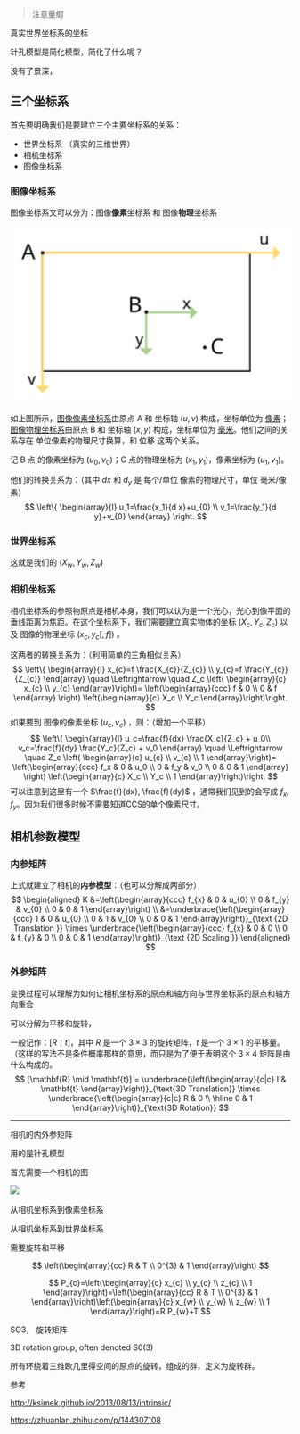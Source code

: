 > 注意量纲

真实世界坐标系的坐标



针孔模型是简化模型，简化了什么呢？

没有了景深，

## 三个坐标系

首先要明确我们是要建立三个主要坐标系的关系：

- 世界坐标系 （真实的三维世界）
- 相机坐标系
- 图像坐标系 



### 图像坐标系

图像坐标系又可以分为：图像**像素**坐标系 和 图像**物理**坐标系

<img src="https://raw.githubusercontent.com/yzy1996/Image-Hosting/master/20210430114322.svg" alt="1111" style="zoom:300%;" />

如上图所示，<u>图像像素坐标系</u>由原点 A 和 坐标轴 $(u, v)$ 构成，坐标单位为 <u>像素</u>；<u>图像物理坐标系</u>由原点 B 和 坐标轴 $(x, y)$ 构成，坐标单位为 <u>毫米</u>。他们之间的关系存在 单位像素的物理尺寸换算，和 位移 这两个关系。

记 B 点 的像素坐标为 $(u_0, v_0)$；C 点的物理坐标为 $(x_1, y_1)$，像素坐标为 $(u_1, v_1)$。

他们的转换关系为：（其中 $dx$ 和 $d_y$ 是 每个/单位 像素的物理尺寸，单位 毫米/像素）
$$
\left\{
\begin{array}{l}
u_1=\frac{x_1}{d x}+u_{0} \\
v_1=\frac{y_1}{d y}+v_{0}
\end{array}
\right.
$$

### 世界坐标系

这就是我们的 $(X_w, Y_w, Z_w)$

### 相机坐标系

相机坐标系的参照物原点是相机本身，我们可以认为是一个光心，光心到像平面的垂线距离为焦距。在这个坐标系下，我们需要建立真实物体的坐标 $(X_c, Y_c, Z_c)$ 以及 图像的物理坐标  $(x_c, y_c[, f])$ 。

这两者的转换关系为：（利用简单的三角相似关系）
$$
\left\{
\begin{array}{l}
x_{c}=f \frac{X_{c}}{Z_{c}} \\
y_{c}=f \frac{Y_{c}}{Z_{c}}
\end{array} \quad \Leftrightarrow \quad
Z_c \left(
\begin{array}{c}
x_{c} \\
y_{c}
\end{array}\right)=
\left(\begin{array}{ccc}
f & 0 \\
0 & f
\end{array}
\right)
\left(\begin{array}{c}
X_c \\
Y_c 
\end{array}\right)\right.
$$
如果要到 图像的像素坐标 $(u_c, v_c)$ ，则：（增加一个平移）
$$
\left\{
\begin{array}{l}
u_c=\frac{f}{dx} \frac{X_c}{Z_c} + u_0\\
v_c=\frac{f}{dy} \frac{Y_c}{Z_c} + v_0
\end{array} \quad \Leftrightarrow \quad
Z_c \left(
\begin{array}{c}
u_{c} \\
v_{c} \\
1
\end{array}\right)=
\left(\begin{array}{ccc}
f_x & 0 & u_0 \\
0 & f_y & v_0 \\
0 & 0 & 1
\end{array}
\right)
\left(\begin{array}{c}
X_c \\
Y_c \\
1
\end{array}\right)\right.
$$
可以注意到这里有一个 $\frac{f}{dx}, \frac{f}{dy}$ ，通常我们见到的会写成 $f_x, f_y$。因为我们很多时候不需要知道CCS的单个像素尺寸。

## 相机参数模型

### 内参矩阵

上式就建立了相机的**内参模型**：（也可以分解成两部分）
$$
\begin{aligned}
K &=\left(\begin{array}{ccc}
f_{x} & 0 & u_{0} \\
0 & f_{y} & v_{0} \\
0 & 0 & 1
\end{array}\right) \\
&=\underbrace{\left(\begin{array}{ccc}
1 & 0 & u_{0} \\
0 & 1 & v_{0} \\
0 & 0 & 1
\end{array}\right)}_{\text {2D Translation }} \times \underbrace{\left(\begin{array}{ccc}
f_{x} & 0 & 0 \\
0 & f_{y} & 0 \\
0 & 0 & 1
\end{array}\right)}_{\text {2D Scaling }}
\end{aligned}
$$

### 外参矩阵

变换过程可以理解为如何让相机坐标系的原点和轴方向与世界坐标系的原点和轴方向重合





可以分解为平移和旋转，

一般记作：$[R \mid t]$，其中 $R$ 是一个 $3 \times 3$ 的旋转矩阵，$t$ 是一个 $3 \times 1$ 的平移量。（这样的写法不是条件概率那样的意思，而只是为了便于表明这个 $3 \times 4$ 矩阵是由什么构成的。
$$
[\mathbf{R} \mid \mathbf{t}] = 
\underbrace{\left(\begin{array}{c|c}
I & \mathbf{t}
\end{array}\right)}_{\text{3D Translation}} 
\times
\underbrace{\left(\begin{array}{c|c}
R & 0 \\
\hline 0 & 1
\end{array}\right)}_{\text{3D Rotation}}
$$

---

相机的内外参矩阵

用的是针孔模型



首先需要一个相机的图

![](https://pic1.zhimg.com/80/v2-4a6c0264ff5beee7ab54c815d0e98b4c_1440w.jpg)







从相机坐标系到像素坐标系

从相机坐标系到世界坐标系

需要旋转和平移

$$
\left(\begin{array}{cc}
R & T \\
0^{3} & 1
\end{array}\right)
$$

$$
P_{c}=\left(\begin{array}{c}
x_{c} \\
y_{c} \\
z_{c} \\
1
\end{array}\right)=\left(\begin{array}{cc}
R & T \\
0^{3} & 1
\end{array}\right)\left(\begin{array}{c}
x_{w} \\
y_{w} \\
z_{w} \\
1
\end{array}\right)=R P_{w}+T
$$







SO3， 旋转矩阵



3D rotation group, often denoted S0(3)

所有环绕着三维欧几里得空间的原点的旋转，组成的群，定义为旋转群。





参考

http://ksimek.github.io/2013/08/13/intrinsic/

https://zhuanlan.zhihu.com/p/144307108